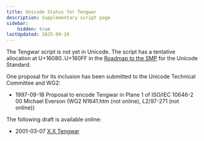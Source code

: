 ```yaml
---
title: Unicode Status for Tengwar
description: Supplementary script page
sidebar:
    hidden: true
lastUpdated: 2025-09-10
---
```


The Tengwar script is not yet in Unicode. The script has a tentative allocation at U+16080..U+160FF in the [Roadmap to the SMP](http://www.unicode.org/roadmaps/smp/) for the Unicode Standard.

[comment]: # (end of intro)

[comment]: # (start of blocks)



[comment]: # (end of blocks)

[comment]: # (start of chars)



[comment]: # (end of chars)

[comment]: # (start of rest)

One proposal for its inclusion has been submitted to the Unicode Technical Committee and WG2:

- 1997-09-18 Proposal to encode Tengwar in Plane 1 of ISO/IEC 10646-2 00 Michael Everson (WG2 N1641.htm (not online), L2/97-271 (not online))

The following draft is available online:

-  2001-03-07 [X.X Tengwar](https://www.evertype.com/standards/iso10646/pdf/tengwar.pdf)
